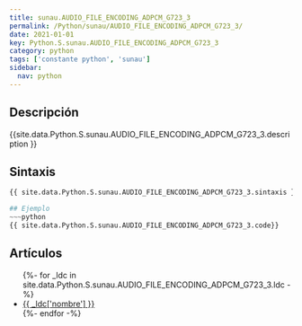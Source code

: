 ```yaml
---
title: sunau.AUDIO_FILE_ENCODING_ADPCM_G723_3
permalink: /Python/sunau/AUDIO_FILE_ENCODING_ADPCM_G723_3/
date: 2021-01-01
key: Python.S.sunau.AUDIO_FILE_ENCODING_ADPCM_G723_3
category: python
tags: ['constante python', 'sunau']
sidebar: 
  nav: python
---
```


## Descripción
{{site.data.Python.S.sunau.AUDIO_FILE_ENCODING_ADPCM_G723_3.description }}

## Sintaxis
~~~python
{{ site.data.Python.S.sunau.AUDIO_FILE_ENCODING_ADPCM_G723_3.sintaxis }}~~~

## Ejemplo
~~~python
{{ site.data.Python.S.sunau.AUDIO_FILE_ENCODING_ADPCM_G723_3.code}}
~~~

## Artículos
<ul>
{%- for _ldc in site.data.Python.S.sunau.AUDIO_FILE_ENCODING_ADPCM_G723_3.ldc -%}
   <li>
       <a href="{{_ldc['url'] }}">{{ _ldc['nombre'] }}</a>
   </li>
{%- endfor -%}
</ul>

